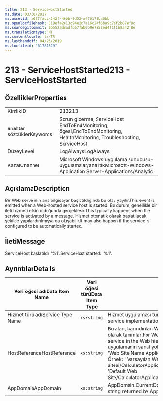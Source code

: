 ```yaml
---
title: 213 - ServiceHostStarted
ms.date: 03/30/2017
ms.assetid: a6f7facc-342f-46bb-9d52-a470178ba6bb
ms.openlocfilehash: 819efa2e13c94e2c7a16c24f6ba9c7ef2b87ef8c
ms.sourcegitcommit: 9b552addadfb57fab0b9e7852ed4f1f1b8a42f8e
ms.translationtype: MT
ms.contentlocale: tr-TR
ms.lasthandoff: 04/23/2019
ms.locfileid: "61781829"
---
```

# <a name="213---servicehoststarted"></a><span data-ttu-id="f71c4-102">213 - ServiceHostStarted</span><span class="sxs-lookup"><span data-stu-id="f71c4-102">213 - ServiceHostStarted</span></span>
## <a name="properties"></a><span data-ttu-id="f71c4-103">Özellikler</span><span class="sxs-lookup"><span data-stu-id="f71c4-103">Properties</span></span>  
  
|||  
|-|-|  
|<span data-ttu-id="f71c4-104">Kimlik</span><span class="sxs-lookup"><span data-stu-id="f71c4-104">ID</span></span>|<span data-ttu-id="f71c4-105">213</span><span class="sxs-lookup"><span data-stu-id="f71c4-105">213</span></span>|  
|<span data-ttu-id="f71c4-106">anahtar sözcükler</span><span class="sxs-lookup"><span data-stu-id="f71c4-106">Keywords</span></span>|<span data-ttu-id="f71c4-107">Sorun giderme, ServiceHost EndToEndMonitoring, ögesi,</span><span class="sxs-lookup"><span data-stu-id="f71c4-107">EndToEndMonitoring, HealthMonitoring, Troubleshooting, ServiceHost</span></span>|  
|<span data-ttu-id="f71c4-108">Düzey</span><span class="sxs-lookup"><span data-stu-id="f71c4-108">Level</span></span>|<span data-ttu-id="f71c4-109">LogAlways</span><span class="sxs-lookup"><span data-stu-id="f71c4-109">LogAlways</span></span>|  
|<span data-ttu-id="f71c4-110">Kanal</span><span class="sxs-lookup"><span data-stu-id="f71c4-110">Channel</span></span>|<span data-ttu-id="f71c4-111">Microsoft Windows uygulama sunucusu-uygulamalar/analitik</span><span class="sxs-lookup"><span data-stu-id="f71c4-111">Microsoft-Windows-Application Server-Applications/Analytic</span></span>|  
  
## <a name="description"></a><span data-ttu-id="f71c4-112">Açıklama</span><span class="sxs-lookup"><span data-stu-id="f71c4-112">Description</span></span>  
 <span data-ttu-id="f71c4-113">Bir Web servisinin ana bilgisayar başlatıldığında bu olay yayılır.</span><span class="sxs-lookup"><span data-stu-id="f71c4-113">This event is emitted when a Web-hosted service host is started.</span></span> <span data-ttu-id="f71c4-114">Bu durum, genellikle bir ileti hizmeti etkin olduğunda gerçekleşir.</span><span class="sxs-lookup"><span data-stu-id="f71c4-114">This typically happens when the service is activated by a message.</span></span> <span data-ttu-id="f71c4-115">Hizmet otomatik olarak başlatılacak şekilde yapılandırılmışsa da oluşabilir.</span><span class="sxs-lookup"><span data-stu-id="f71c4-115">It may also happen if the service is configured to be automatically started.</span></span>  
  
## <a name="message"></a><span data-ttu-id="f71c4-116">İleti</span><span class="sxs-lookup"><span data-stu-id="f71c4-116">Message</span></span>  
 <span data-ttu-id="f71c4-117">ServiceHost başlatıldı: '%1'.</span><span class="sxs-lookup"><span data-stu-id="f71c4-117">ServiceHost started: '%1'.</span></span>  
  
## <a name="details"></a><span data-ttu-id="f71c4-118">Ayrıntılar</span><span class="sxs-lookup"><span data-stu-id="f71c4-118">Details</span></span>  
  
|<span data-ttu-id="f71c4-119">Veri öğesi adı</span><span class="sxs-lookup"><span data-stu-id="f71c4-119">Data Item Name</span></span>|<span data-ttu-id="f71c4-120">Veri öğesi türü</span><span class="sxs-lookup"><span data-stu-id="f71c4-120">Data Item Type</span></span>|<span data-ttu-id="f71c4-121">Açıklama</span><span class="sxs-lookup"><span data-stu-id="f71c4-121">Description</span></span>|  
|--------------------|--------------------|-----------------|  
|<span data-ttu-id="f71c4-122">Hizmet türü adı</span><span class="sxs-lookup"><span data-stu-id="f71c4-122">Service Type Name</span></span>|`xs:string`|<span data-ttu-id="f71c4-123">Hizmet uygulaması türü CLR tam adı.</span><span class="sxs-lookup"><span data-stu-id="f71c4-123">The CLR FullName of the type of the service implementation.</span></span>|  
|<span data-ttu-id="f71c4-124">HostReference</span><span class="sxs-lookup"><span data-stu-id="f71c4-124">HostReference</span></span>|`xs:string`|<span data-ttu-id="f71c4-125">Bu alan, barındırılan Web Hizmetleri için Hizmet Web hiyerarşideki benzersiz olarak tanımlar.</span><span class="sxs-lookup"><span data-stu-id="f71c4-125">For Web hosted services, this field uniquely identifies the service in the Web hierarchy.</span></span> <span data-ttu-id="f71c4-126">Biçimi olarak tanımlanan ' Web sitesi adı uygulamanın sanal yolu&#124;hizmet sanal yolu&#124;HizmetAdı '.</span><span class="sxs-lookup"><span data-stu-id="f71c4-126">Its format is defined as 'Web Site Name Application Virtual Path&#124;Service Virtual Path&#124;ServiceName'.</span></span> <span data-ttu-id="f71c4-127">Örnek: ' Varsayılan Web sitesi/CalculatorApplication&#124;/CalculatorService.svc&#124;CalculatorService'.</span><span class="sxs-lookup"><span data-stu-id="f71c4-127">Example: 'Default Web Site/CalculatorApplication&#124;/CalculatorService.svc&#124;CalculatorService'.</span></span>|  
|<span data-ttu-id="f71c4-128">AppDomain</span><span class="sxs-lookup"><span data-stu-id="f71c4-128">AppDomain</span></span>|`xs:string`|<span data-ttu-id="f71c4-129">AppDomain.CurrentDomain.FriendlyName tarafından döndürülen dize.</span><span class="sxs-lookup"><span data-stu-id="f71c4-129">The string returned by AppDomain.CurrentDomain.FriendlyName.</span></span>|
